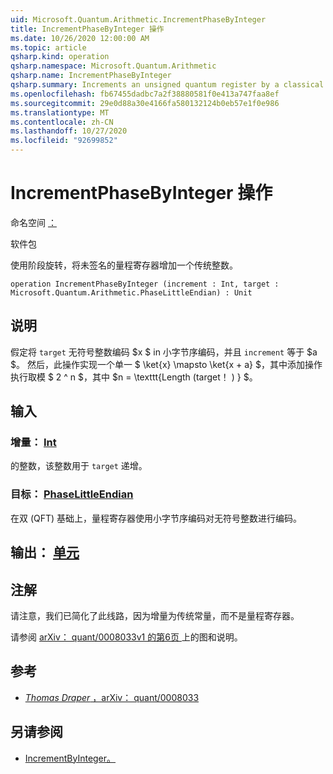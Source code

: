 ```yaml
---
uid: Microsoft.Quantum.Arithmetic.IncrementPhaseByInteger
title: IncrementPhaseByInteger 操作
ms.date: 10/26/2020 12:00:00 AM
ms.topic: article
qsharp.kind: operation
qsharp.namespace: Microsoft.Quantum.Arithmetic
qsharp.name: IncrementPhaseByInteger
qsharp.summary: Increments an unsigned quantum register by a classical integer, using phase rotations.
ms.openlocfilehash: fb67455dadbc7a2f38880581f0e413a747faa8ef
ms.sourcegitcommit: 29e0d88a30e4166fa580132124b0eb57e1f0e986
ms.translationtype: MT
ms.contentlocale: zh-CN
ms.lasthandoff: 10/27/2020
ms.locfileid: "92699852"
---
```

# <a name="incrementphasebyinteger-operation"></a>IncrementPhaseByInteger 操作

命名空间 [：](xref:Microsoft.Quantum.Arithmetic)

软件包 [](https://nuget.org/packages/)


使用阶段旋转，将未签名的量程寄存器增加一个传统整数。

```qsharp
operation IncrementPhaseByInteger (increment : Int, target : Microsoft.Quantum.Arithmetic.PhaseLittleEndian) : Unit
```


## <a name="description"></a>说明

假定将 `target` 无符号整数编码 $x $ in 小字节序编码，并且 `increment` 等于 $a $。
然后，此操作实现一个单一 $ \ket{x} \mapsto \ket{x + a} $，其中添加操作执行取模 $ 2 ^ n $，其中 $n = \texttt{Length (target！ ) } $。

## <a name="input"></a>输入

### <a name="increment--int"></a>增量： [Int](xref:microsoft.quantum.lang-ref.int)

的整数，该整数用于 `target` 递增。


### <a name="target--phaselittleendian"></a>目标： [PhaseLittleEndian](xref:Microsoft.Quantum.Arithmetic.PhaseLittleEndian)

在双 (QFT) 基础上，量程寄存器使用小字节序编码对无符号整数进行编码。



## <a name="output--unit"></a>输出： [单元](xref:microsoft.quantum.lang-ref.unit)



## <a name="remarks"></a>注解

请注意，我们已简化了此线路，因为增量为传统常量，而不是量程寄存器。

请参阅 [ arXiv： quant/0008033v1 的第6页 ](https://arxiv.org/pdf/quant-ph/0008033.pdf#page=6) 上的图和说明。

## <a name="references"></a>参考

- [*Thomas Draper* ，arXiv： quant/0008033](https://arxiv.org/pdf/quant-ph/0008033v1.pdf)

## <a name="see-also"></a>另请参阅

- [IncrementByInteger。](xref:Microsoft.Quantum.Arithmetic.IncrementByInteger)